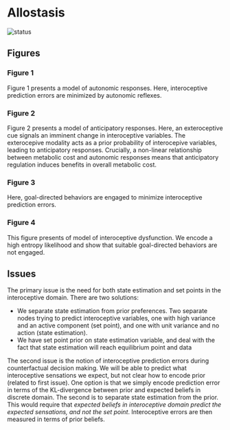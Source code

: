 # Allostasis

![status](https://img.shields.io/badge/status-development-orange)

## Figures

### Figure 1
Figure 1 presents a model of autonomic responses. Here, interoceptive prediction errors are minimized by autonomic reflexes.

### Figure 2
Figure 2 presents a model of anticipatory responses. Here, an exteroceptive cue signals an imminent change in interoceptive variables. The exterocepive modality acts as a prior probability of interocepive variables, leading to anticipatory responses. Crucially, a non-linear relationship between metabolic cost and autonomic responses means that anticipatory regulation induces benefits in overall metabolic cost. 

### Figure 3
Here, goal-directed behaviors are engaged to minimize interoceptive prediction errors. 

### Figure 4
This figure presents of model of interoceptive dysfunction. We encode a high entropy likelihood and show that suitable goal-directed behaviors are not engaged.

## Issues

The primary issue is the need for both state estimation and set points in the interoceptive domain. There are two solutions:

  - We separate state estimation from prior preferences. Two separate nodes trying to predict interoceptive variables, one with high variance and an active component (set point), and one with unit variance and no action (state estimation).
  - We have set point prior on state estimation variable, and deal with the fact that state estimation will reach equilibrium point and data

The second issue is the notion of interoceptive prediction errors during counterfactual decision making. We will be able to predict what interoceptive sensations we expect, but not clear how to encode prior (related to first issue). One option is that we simply encode prediction error in terms of the KL-divergence between prior and expected beliefs in discrete domain. The second is to separate state estimation from the prior. This would require that _expected beliefs in interoceptive domain predict the expected sensations, and not the set point_. Interoceptive errors are then measured in terms of prior beliefs. 